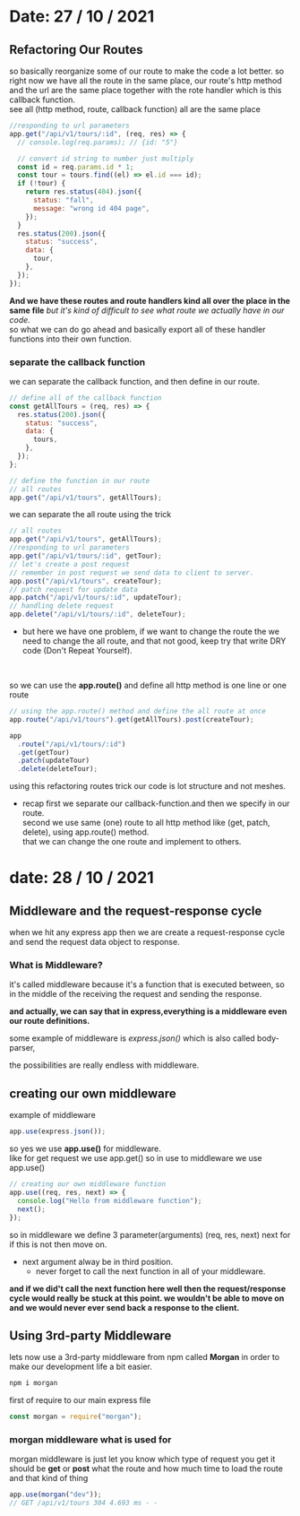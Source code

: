 # Date: 27 / 10 / 2021

## Refactoring Our Routes

so basically reorganize some of our route to make the code a lot better. so right now we have all the route in the same place, our route's http method and the url are the same place together with the rote handler which is this callback function.
<br>
see all (http method, route, callback function) all are the same place

```js
//responding to url parameters
app.get("/api/v1/tours/:id", (req, res) => {
  // console.log(req.params); // {id: "5"}

  // convert id string to number just multiply
  const id = req.params.id * 1;
  const tour = tours.find((el) => el.id === id);
  if (!tour) {
    return res.status(404).json({
      status: "fall",
      message: "wrong id 404 page",
    });
  }
  res.status(200).json({
    status: "success",
    data: {
      tour,
    },
  });
});
```

**And we have these routes and route handlers kind all over the place in the same file**
_but it's kind of difficult to see what route we actually have in our code._
<br>
so what we can do go ahead and basically export all of these handler functions into their own function.
<br>

### separate the callback function

we can separate the callback function, and then define in our route.

```js
// define all of the callback function
const getAllTours = (req, res) => {
  res.status(200).json({
    status: "success",
    data: {
      tours,
    },
  });
};

// define the function in our route
// all routes
app.get("/api/v1/tours", getAllTours);
```

we can separate the all route using the trick

```js
// all routes
app.get("/api/v1/tours", getAllTours);
//responding to url parameters
app.get("/api/v1/tours/:id", getTour);
// let's create a post request
// remember in post request we send data to client to server.
app.post("/api/v1/tours", createTour);
// patch request for update data
app.patch("/api/v1/tours/:id", updateTour);
// handling delete request
app.delete("/api/v1/tours/:id", deleteTour);
```

- but here we have one problem, if we want to change the route the we need to change the all route, and that not good, keep try that write DRY code (Don't Repeat Yourself).

<br>

so we can use the **app.route()** and define all http method is one line or one route

```js
// using the app.route() method and define the all route at once
app.route("/api/v1/tours").get(getAllTours).post(createTour);

app
  .route("/api/v1/tours/:id")
  .get(getTour)
  .patch(updateTour)
  .delete(deleteTour);
```

using this refactoring routes trick our code is lot structure and not meshes.

- recap
  first we separate our callback-function.and then we specify in our route.
  <br>
  second we use same (one) route to all http method like (get, patch, delete), using app.route() method.
  <br>
  that we can change the one route and implement to others.

# date: 28 / 10 / 2021

## Middleware and the request-response cycle

when we hit any express app then we are create a request-response cycle and send the request data object to response.

### What is Middleware?

it's called middleware because it's a function that is executed between, so in the middle of the receiving the request and sending the response.

**and actually, we can say that in express,everything is a middleware even our route definitions.**

some example of middleware is _express.json()_ which is also called body-parser,

the possibilities are really endless with middleware.

## creating our own middleware

example of middleware

```js
app.use(express.json());
```

so yes we use **app.use()** for middleware.
<br>
like for get request we use app.get() so in use to middleware we use app.use()

```js
// creating our own middleware function
app.use((req, res, next) => {
  console.log("Hello from middleware function");
  next();
});
```

so in middleware we define 3 parameter(arguments) (req, res, next) next for if this is not then move on.

- next argument alway be in third position.
  - never forget to call the next function in all of your middleware.

**and if we did't call the next function here well then the request/response cycle would really be stuck at this point. we wouldn't be able to move on and we would never ever send back a response to the client.**

## Using 3rd-party Middleware

lets now use a 3rd-party middleware from npm called **Morgan** in order to make our development life a bit easier.

```js
npm i morgan
```

first of require to our main express file

```js
const morgan = require("morgan");
```

### morgan middleware what is used for

morgan middleware is just let you know which type of request you get it should be **get** or **post** what the route and how much time to load the route and that kind of thing

```js
app.use(morgan("dev"));
// GET /api/v1/tours 304 4.693 ms - -
```
